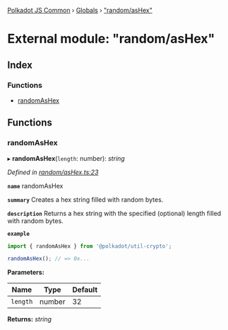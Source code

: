 [Polkadot JS Common](../README.md) › [Globals](../globals.md) › ["random/asHex"](_random_ashex_.md)

# External module: "random/asHex"

## Index

### Functions

* [randomAsHex](_random_ashex_.md#randomashex)

## Functions

###  randomAsHex

▸ **randomAsHex**(`length`: number): *string*

*Defined in [random/asHex.ts:23](https://github.com/polkadot-js/common/blob/2d181df3/packages/util-crypto/src/random/asHex.ts#L23)*

**`name`** randomAsHex

**`summary`** Creates a hex string filled with random bytes.

**`description`** 
Returns a hex string with the specified (optional) length filled with random bytes.

**`example`** 
<BR>

```javascript
import { randomAsHex } from '@polkadot/util-crypto';

randomAsHex(); // => 0x...
```

**Parameters:**

Name | Type | Default |
------ | ------ | ------ |
`length` | number | 32 |

**Returns:** *string*
